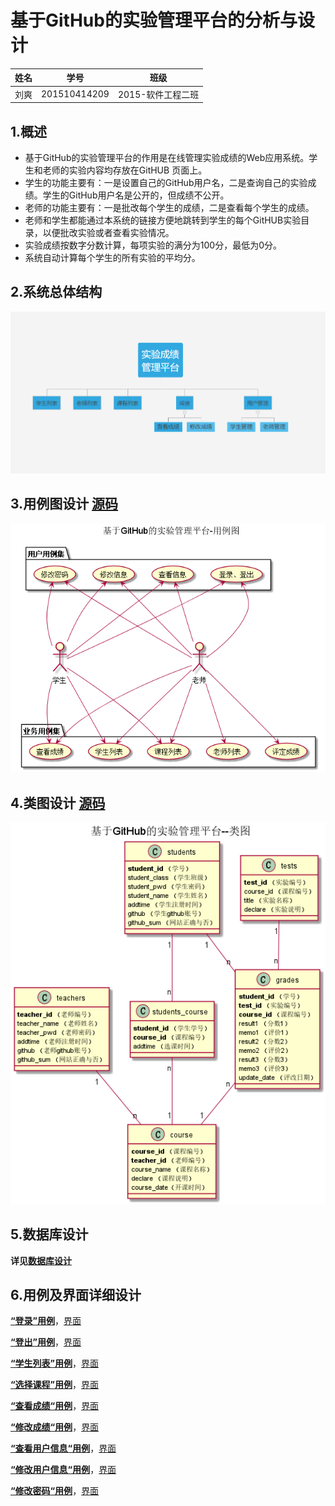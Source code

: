 #  基于GitHub的实验管理平台的分析与设计

| 姓名 |     学号     |       班级        |
| :--: | :----------: | :---------------: |
| 刘爽 | 201510414209 | 2015-软件工程二班 |

##  1.概述

- 基于GitHub的实验管理平台的作用是在线管理实验成绩的Web应用系统。学生和老师的实验内容均存放在GitHUB 页面上。
- 学生的功能主要有：一是设置自己的GitHub用户名，二是查询自己的实验成绩。学生的GitHub用户名是公开的，但成绩不公开。
- 老师的功能主要有：一是批改每个学生的成绩，二是查看每个学生的成绩。
- 老师和学生都能通过本系统的链接方便地跳转到学生的每个GitHUB实验目录，以便批改实验或者查看实验情况。
- 实验成绩按数字分数计算，每项实验的满分为100分，最低为0分。
- 系统自动计算每个学生的所有实验的平均分。

## 2.系统总体结构

![](images\系统总体结构.png)

## 3.用例图设计   [源码](src/usercase.puml)

![](images/用例图.png)

## 4.类图设计  [源码](src/class.puml) 

![](images/类图.png)



## 5.数据库设计

**详见[数据库设计](数据库设计.md)**

## 6.用例及界面详细设计

[**“登录”用例**](../用例/登录.md)，[界面](../ui/登录.html)

[**“登出”用例**](../用例/登出.md)，[界面](../ui/首页.html)

[**“学生列表”用例**](../用例/学生列表.md)，[界面](../ui/学生表.html)

[**“选择课程”用例**](../用例/选择课程.md)，[界面](../ui/选课.html)

[**“查看成绩“用例**](../用例/查看成绩.md)，[界面](../ui/查看成绩.html)

[**“修改成绩“用例**](../用例/修改成绩.md)，[界面](../ui/修改成绩.html)

[**“查看用户信息“用例**](../用例/查看用户信息.md)，[界面](../ui/查看用户信息.html)

[**“修改用户信息“用例**](../用例/修改用户信息.md)，[界面](../ui/修改用户信息.html)

[**“修改密码“用例**](../用例/修改密码.md)，[界面](../ui/修改密码.html)

